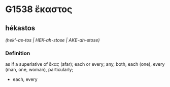 # G1538 ἕκαστος

## hékastos

_(hek'-as-tos | HEK-ah-stose | AKE-ah-stose)_

### Definition

as if a superlative of ἕκας (afar); each or every; any, both, each (one), every (man, one, woman), particularly; 

- each, every
